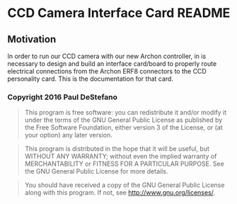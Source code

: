 CCD Camera Interface Card README
======

Motivation
--------------
In order to run our CCD camera with our new Archon controller, in is necessary
to design and build an interface card/board to properly route electrical
connections from the Archon ERF8 connectors to the CCD personality card.  This
is the documentation for that card.

### Copyright 2016 Paul DeStefano
>   This program is free software: you can redistribute it and/or modify
>   it under the terms of the GNU General Public License as published by
>   the Free Software Foundation, either version 3 of the License, or
>   (at your option) any later version.

>   This program is distributed in the hope that it will be useful,
>   but WITHOUT ANY WARRANTY; without even the implied warranty of
>   MERCHANTABILITY or FITNESS FOR A PARTICULAR PURPOSE.  See the
>   GNU General Public License for more details.

>   You should have received a copy of the GNU General Public License
>   along with this program.  If not, see <http://www.gnu.org/licenses/>.
